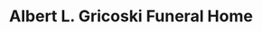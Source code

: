 ---
title: "Albert L. Gricoski Funeral Home"
url: /frackville/albert-l-gricoski-funeral-home/
shop: funeral directors
---